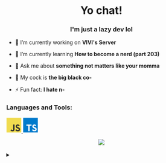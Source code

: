 <h1 align="center">Yo chat!</h1>
<h3 align="center">I'm just a lazy dev lol</h3>

- 🔭 I’m currently working on **VlVl's Server**

- 🌱 I’m currently learning **How to become a nerd (part 203)**

- 💬 Ask me about **something not matters like your momma**

- 🐔 My cock is **the big black co-**

- ⚡ Fun fact: **I hate n-**

<h3 align="left">Languages and Tools:</h3>
<p align="left"> <a href="https://developer.mozilla.org/en-US/docs/Web/JavaScript" target="_blank" rel="noreferrer"> <img src="https://raw.githubusercontent.com/devicons/devicon/master/icons/javascript/javascript-original.svg" alt="javascript" width="40" height="40"/> </a> <a href="https://www.typescriptlang.org/" target="_blank" rel="noreferrer"> <img src="https://raw.githubusercontent.com/devicons/devicon/master/icons/typescript/typescript-original.svg" alt="typescript" width="40" height="40"/> </a> </p>

<p align="center">
<img src="https://github-readme-streak-stats.herokuapp.com/?user=TheCrimsonPaw&theme=tokyonight">
</p>
<details>
  <summary>
